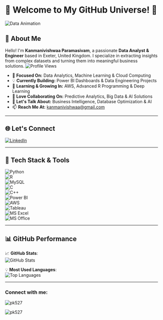 # 🌟 Welcome to My GitHub Universe! 🚀
![Data Animation](https://media.giphy.com/media/3o7aCTfyhYawdOXcFW/giphy.gif)  


## 🚀 About Me  

Hello! I'm **Kanmanivishwaa Paramasivam**, a passionate **Data Analyst & Engineer** based in Exeter, United Kingdom. I specialize in extracting insights from complex datasets and turning them into meaningful business solutions.
![Profile Views](https://komarev.com/ghpvc/?username=pk527&label=Visitors&color=blueviolet&style=plastic)

- 🎯 **Focused On:** Data Analytics, Machine Learning & Cloud Computing  
- 💡 **Currently Building:** Power BI Dashboards & Data Engineering Projects  
- 🌱 **Learning & Growing In:** AWS, Advanced R Programming & Deep Learning  
- 🤝 **Love Collaborating On:** Predictive Analytics, Big Data & AI Solutions  
- 💬 **Let's Talk About:** Business Intelligence, Database Optimization & AI  
- 📫 **Reach Me At:** [kanmanivishwaa@gmail.com](mailto:kanmanivishwaa@gmail.com)  

---
## 🌐 Let's Connect  

[![LinkedIn](https://img.shields.io/badge/LinkedIn-0077B5?style=for-the-badge&logo=linkedin&logoColor=white)](https://www.linkedin.com/in/kanmanivishwaa-paramasivam-972031222/)  

---
## 🎨 Tech Stack & Tools  

![Python](https://img.shields.io/badge/Python-FFD43B?style=for-the-badge&logo=python&logoColor=blue)  
![R](https://img.shields.io/badge/R-276DC3?style=for-the-badge&logo=r&logoColor=white)  
![MySQL](https://img.shields.io/badge/MySQL-4479A1?style=for-the-badge&logo=mysql&logoColor=white)  
![C](https://img.shields.io/badge/C-A8B9CC?style=for-the-badge&logo=c&logoColor=white)  
![C++](https://img.shields.io/badge/C++-00599C?style=for-the-badge&logo=c%2B%2B&logoColor=white)  
![Power BI](https://img.shields.io/badge/Power_BI-F2C811?style=for-the-badge&logo=power-bi&logoColor=black)  
![AWS](https://img.shields.io/badge/Amazon_AWS-232F3E?style=for-the-badge&logo=amazon-aws&logoColor=white)  
![Tableau](https://img.shields.io/badge/Tableau-E97627?style=for-the-badge&logo=tableau&logoColor=white)  
![MS Excel](https://img.shields.io/badge/Microsoft_Excel-217346?style=for-the-badge&logo=microsoft-excel&logoColor=white)  
![MS Office](https://img.shields.io/badge/Microsoft_Office-D83B01?style=for-the-badge&logo=microsoft-office&logoColor=white)  

---


## 📊 GitHub Performance  


📈 **GitHub Stats**:  
![GitHub Stats](https://github-readme-stats.vercel.app/api?username=pk527&show_icons=true&theme=tokyonight)  

💡 **Most Used Languages**:  
![Top Languages](https://github-readme-stats.vercel.app/api/top-langs/?username=pk527&layout=compact&theme=tokyonight)  

---

<h3 align="left">Connect with me:</h3>
<p align="left">
</p>

<p><img align="center" src="https://github-readme-stats.vercel.app/api/top-langs?username=pk527&show_icons=true&locale=en&layout=compact" alt="pk527" /></p>

<p><img align="center" src="https://github-readme-streak-stats.herokuapp.com/?user=pk527&" alt="pk527" /></p>


